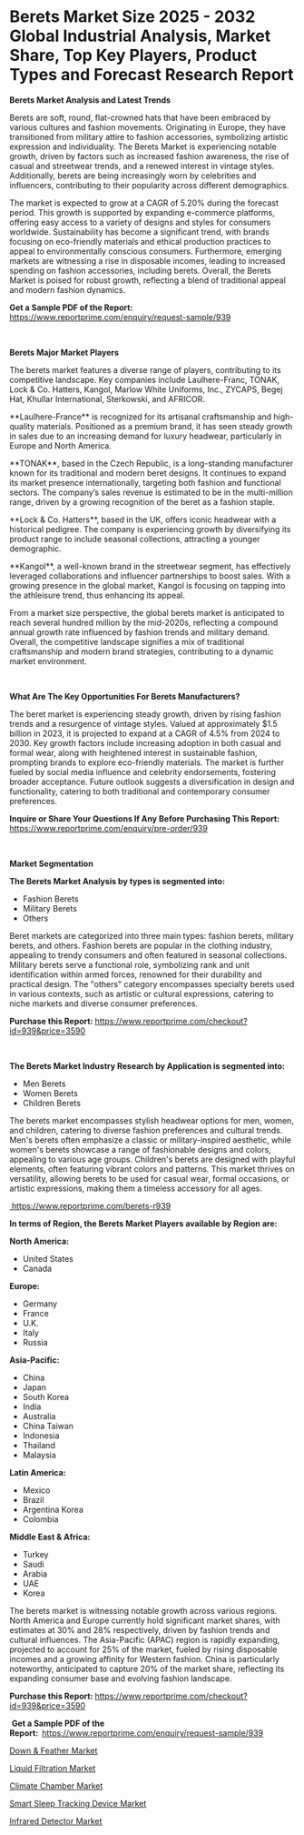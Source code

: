<p><h1>Berets Market Size 2025 - 2032 Global Industrial Analysis, Market Share, Top Key Players, Product Types and Forecast Research Report</h1></p><p><strong>Berets Market Analysis and Latest Trends</strong></p>
<p><p>Berets are soft, round, flat-crowned hats that have been embraced by various cultures and fashion movements. Originating in Europe, they have transitioned from military attire to fashion accessories, symbolizing artistic expression and individuality. The Berets Market is experiencing notable growth, driven by factors such as increased fashion awareness, the rise of casual and streetwear trends, and a renewed interest in vintage styles. Additionally, berets are being increasingly worn by celebrities and influencers, contributing to their popularity across different demographics.</p><p>The market is expected to grow at a CAGR of 5.20% during the forecast period. This growth is supported by expanding e-commerce platforms, offering easy access to a variety of designs and styles for consumers worldwide. Sustainability has become a significant trend, with brands focusing on eco-friendly materials and ethical production practices to appeal to environmentally conscious consumers. Furthermore, emerging markets are witnessing a rise in disposable incomes, leading to increased spending on fashion accessories, including berets. Overall, the Berets Market is poised for robust growth, reflecting a blend of traditional appeal and modern fashion dynamics.</p></p>
<p><strong>Get a Sample PDF of the Report:&nbsp;</strong> <a href="https://www.reportprime.com/enquiry/request-sample/939?utm_campaign=2194&utm_medium=2&utm_source=Github&utm_content=ia&utm_term=18032025&utm_id=berets">https://www.reportprime.com/enquiry/request-sample/939</a></p>
<p>&nbsp;</p>
<p><strong>Berets Major Market Players</strong></p>
<p><p>The berets market features a diverse range of players, contributing to its competitive landscape. Key companies include Laulhere-Franc, TONAK, Lock & Co. Hatters, Kangol, Marlow White Uniforms, Inc., ZYCAPS, Begej Hat, Khullar International, Sterkowski, and AFRICOR. </p><p>**Laulhere-France** is recognized for its artisanal craftsmanship and high-quality materials. Positioned as a premium brand, it has seen steady growth in sales due to an increasing demand for luxury headwear, particularly in Europe and North America.</p><p>**TONAK**, based in the Czech Republic, is a long-standing manufacturer known for its traditional and modern beret designs. It continues to expand its market presence internationally, targeting both fashion and functional sectors. The company’s sales revenue is estimated to be in the multi-million range, driven by a growing recognition of the beret as a fashion staple.</p><p>**Lock & Co. Hatters**, based in the UK, offers iconic headwear with a historical pedigree. The company is experiencing growth by diversifying its product range to include seasonal collections, attracting a younger demographic.</p><p>**Kangol**, a well-known brand in the streetwear segment, has effectively leveraged collaborations and influencer partnerships to boost sales. With a growing presence in the global market, Kangol is focusing on tapping into the athleisure trend, thus enhancing its appeal.</p><p>From a market size perspective, the global berets market is anticipated to reach several hundred million by the mid-2020s, reflecting a compound annual growth rate influenced by fashion trends and military demand. Overall, the competitive landscape signifies a mix of traditional craftsmanship and modern brand strategies, contributing to a dynamic market environment.</p></p>
<p>&nbsp;</p>
<p><strong>What Are The Key Opportunities For Berets Manufacturers?</strong></p>
<p><p>The beret market is experiencing steady growth, driven by rising fashion trends and a resurgence of vintage styles. Valued at approximately $1.5 billion in 2023, it is projected to expand at a CAGR of 4.5% from 2024 to 2030. Key growth factors include increasing adoption in both casual and formal wear, along with heightened interest in sustainable fashion, prompting brands to explore eco-friendly materials. The market is further fueled by social media influence and celebrity endorsements, fostering broader acceptance. Future outlook suggests a diversification in design and functionality, catering to both traditional and contemporary consumer preferences.</p></p>
<p><strong>Inquire or Share Your Questions If Any Before Purchasing This Report:</strong> <a href="https://www.reportprime.com/enquiry/pre-order/939?utm_campaign=2194&utm_medium=2&utm_source=Github&utm_content=ia&utm_term=18032025&utm_id=berets">https://www.reportprime.com/enquiry/pre-order/939</a></p>
<p>&nbsp;</p>
<p><strong>Market Segmentation</strong></p>
<p><strong>The Berets Market Analysis by types is segmented into:</strong></p>
<p><ul><li>Fashion Berets</li><li>Military Berets</li><li>Others</li></ul></p>
<p><p>Beret markets are categorized into three main types: fashion berets, military berets, and others. Fashion berets are popular in the clothing industry, appealing to trendy consumers and often featured in seasonal collections. Military berets serve a functional role, symbolizing rank and unit identification within armed forces, renowned for their durability and practical design. The "others" category encompasses specialty berets used in various contexts, such as artistic or cultural expressions, catering to niche markets and diverse consumer preferences.</p></p>
<p><strong>Purchase this Report:&nbsp;</strong><a href="https://www.reportprime.com/checkout?id=939&price=3590&utm_campaign=2194&utm_medium=2&utm_source=Github&utm_content=ia&utm_term=18032025&utm_id=berets">https://www.reportprime.com/checkout?id=939&price=3590</a></p>
<p>&nbsp;</p>
<p><strong>The Berets Market Industry Research by Application is segmented into:</strong></p>
<p><ul><li>Men Berets</li><li>Women Berets</li><li>Children Berets</li></ul></p>
<p><p>The berets market encompasses stylish headwear options for men, women, and children, catering to diverse fashion preferences and cultural trends. Men's berets often emphasize a classic or military-inspired aesthetic, while women's berets showcase a range of fashionable designs and colors, appealing to various age groups. Children's berets are designed with playful elements, often featuring vibrant colors and patterns. This market thrives on versatility, allowing berets to be used for casual wear, formal occasions, or artistic expressions, making them a timeless accessory for all ages.</p></p>
<p><a href="https://www.reportprime.com/berets-r939?utm_campaign=2194&utm_medium=2&utm_source=Github&utm_content=ia&utm_term=18032025&utm_id=berets">&nbsp;https://www.reportprime.com/berets-r939</a></p>
<p><strong>In terms of Region, the Berets Market Players available by Region are:</strong></p>
<p>
    <p> <strong> North America: </strong>
        <ul>
            <li>United States</li>
            <li>Canada</li>
        </ul>
        </p> 
    <p> <strong> Europe: </strong>
        <ul>
            <li>Germany</li>
            <li>France</li>
            <li>U.K.</li>
            <li>Italy</li>
            <li>Russia</li>
        </ul>
        </p> 
    <p> <strong> Asia-Pacific: </strong>
        <ul>
            <li>China</li>
            <li>Japan</li>
            <li>South Korea</li>
            <li>India</li>
            <li>Australia</li>
            <li>China Taiwan</li>
            <li>Indonesia</li>
            <li>Thailand</li>
            <li>Malaysia</li>
        </ul>
        </p> 
    <p> <strong> Latin America: </strong>
        <ul>
            <li>Mexico</li>
            <li>Brazil</li>
            <li>Argentina Korea</li>
            <li>Colombia</li>
        </ul>
        </p> 
    <p> <strong> Middle East & Africa: </strong>
        <ul>
            <li>Turkey</li>
            <li>Saudi</li>
            <li>Arabia</li>
            <li>UAE</li>
            <li>Korea</li>
        </ul>
    </p>
    </p>
<p><p>The berets market is witnessing notable growth across various regions. North America and Europe currently hold significant market shares, with estimates at 30% and 28% respectively, driven by fashion trends and cultural influences. The Asia-Pacific (APAC) region is rapidly expanding, projected to account for 25% of the market, fueled by rising disposable incomes and a growing affinity for Western fashion. China is particularly noteworthy, anticipated to capture 20% of the market share, reflecting its expanding consumer base and evolving fashion landscape.</p></p>
<p><strong>Purchase this Report: </strong><a href="https://www.reportprime.com/checkout?id=939&price=3590&utm_campaign=2194&utm_medium=2&utm_source=Github&utm_content=ia&utm_term=18032025&utm_id=berets">https://www.reportprime.com/checkout?id=939&price=3590</a></p>
<p>&nbsp;<strong>Get a Sample PDF of the Report:&nbsp;&nbsp;</strong><a href="https://www.reportprime.com/enquiry/request-sample/939?utm_campaign=2194&utm_medium=2&utm_source=Github&utm_content=ia&utm_term=18032025&utm_id=berets">https://www.reportprime.com/enquiry/request-sample/939</a></p>
<p><strong></strong></p>
<p><p><a href="https://github.com/chlihakwatsi/Market-Research-Report-List-1/blob/main/down-feather-market.md?utm_campaign=2194&utm_medium=2&utm_source=Github&utm_content=ia&utm_term=18032025&utm_id=berets">Down & Feather Market</a></p><p><a href="https://www.linkedin.com/pulse/liquid-filtration-market-insights-industry-development-ht2kf?utm_campaign=2194&utm_medium=2&utm_source=Github&utm_content=ia&utm_term=18032025&utm_id=berets">Liquid Filtration Market</a></p><p><a href="https://www.linkedin.com/pulse/in-depth-analysis-climate-chamber-market-growth-drivers-projected-tng4f?utm_campaign=2194&utm_medium=2&utm_source=Github&utm_content=ia&utm_term=18032025&utm_id=berets">Climate Chamber Market</a></p><p><a href="https://github.com/aoutefjovene00/Market-Research-Report-List-1/blob/main/smart-sleep-tracking-device-market.md?utm_campaign=2194&utm_medium=2&utm_source=Github&utm_content=ia&utm_term=18032025&utm_id=berets">Smart Sleep Tracking Device Market</a></p><p><a href="https://www.linkedin.com/pulse/determining-infrared-detectormarket-size-trends-projected-cagr-7lhsf?utm_campaign=2194&utm_medium=2&utm_source=Github&utm_content=ia&utm_term=18032025&utm_id=berets">Infrared Detector Market</a></p></p>